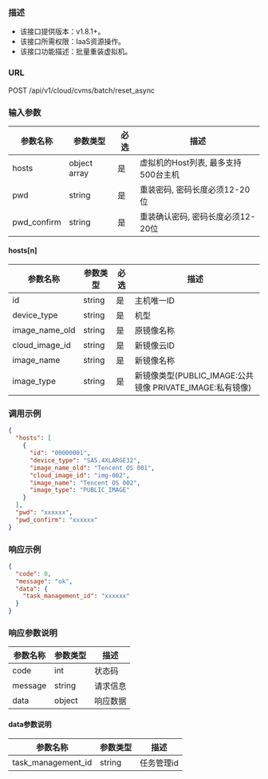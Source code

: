 ### 描述

- 该接口提供版本：v1.8.1+。
- 该接口所需权限：IaaS资源操作。
- 该接口功能描述：批量重装虚拟机。

### URL

POST /api/v1/cloud/cvms/batch/reset_async

### 输入参数

| 参数名称        | 参数类型         | 必选 | 描述                      |
|-------------|--------------|----|---------------------------------|
| hosts       | object array | 是  | 虚拟机的Host列表, 最多支持500台主机 |
| pwd         | string       | 是  | 重装密码, 密码长度必须12-20位      |
| pwd_confirm | string       | 是  | 重装确认密码, 密码长度必须12-20位   |

#### hosts[n]
| 参数名称        | 参数类型    | 必选 | 描述                                          |
|----------------|-----------|------|---------------------------------------------|
| id	         | string	 | 是   | 主机唯一ID                                      |
| device_type    | string	 | 是   | 机型                                          |
| image_name_old | string	 | 是   | 原镜像名称                                       |
| cloud_image_id | string	 | 是   | 新镜像云ID                                      |
| image_name     | string	 | 是   | 新镜像名称                                       |
| image_type     | string	 | 是   | 新镜像类型(PUBLIC_IMAGE:公共镜像 PRIVATE_IMAGE:私有镜像) |

### 调用示例

```json
{
  "hosts": [
    {
      "id": "00000001",
      "device_type": "SA5.4XLARGE32",
      "image_name_old": "Tencent OS 001",
      "cloud_image_id": "img-002",
      "image_name": "Tencent OS 002",
      "image_type": "PUBLIC_IMAGE"
    }
  ],
  "pwd": "xxxxxx",
  "pwd_confirm": "xxxxxx"
}
```

### 响应示例

```json
{
  "code": 0,
  "message": "ok",
  "data": {
    "task_management_id": "xxxxxx"
  }
}
```

### 响应参数说明

| 参数名称    | 参数类型   | 描述   |
|---------|--------|------|
| code    | int    | 状态码  |
| message | string | 请求信息 |
| data    | object | 响应数据 |

#### data参数说明

| 参数名称               | 参数类型   | 描述     |
|--------------------|--------|--------|
| task_management_id | string | 任务管理id |

